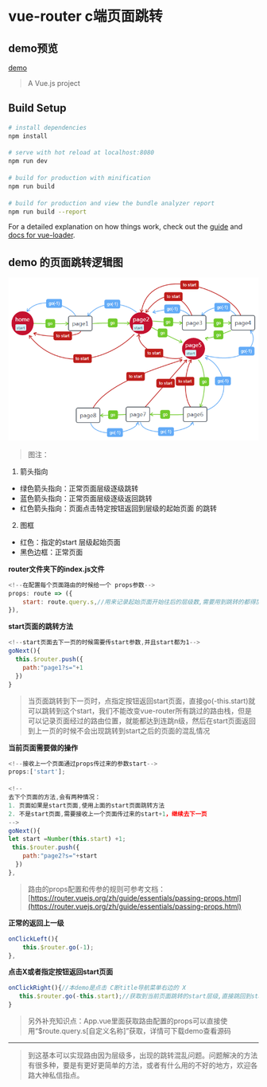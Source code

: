 # vue-router c端页面跳转

## demo预览
[demo](https://misszhoudada.github.io/#/)

> A Vue.js project
## Build Setup

``` bash
# install dependencies
npm install

# serve with hot reload at localhost:8080
npm run dev

# build for production with minification
npm run build

# build for production and view the bundle analyzer report
npm run build --report
```

For a detailed explanation on how things work, check out the [guide](http://vuejs-templates.github.io/webpack/) and [docs for vue-loader](http://vuejs.github.io/vue-loader).

## demo 的页面跳转逻辑图
![image](page.png)

 >图注：
 1. 箭头指向
 - 绿色箭头指向：正常页面层级逐级跳转
 - 蓝色箭头指向：正常页面层级逐级返回跳转
 - 红色箭头指向：页面点击特定按钮返回到层级的起始页面 的跳转
 2. 图框
 - 红色：指定的start 层级起始页面
 - 黑色边框：正常页面

**router文件夹下的index.js文件**
```js
<!--在配置每个页面路由的时候给一个 props参数-->
props: route => ({
    start: route.query.s,//用来记录起始页面开始往后的层级数,需要用到跳转的都得加
}),
```
**start页面的跳转方法**
```js
<!--start页面去下一页的时候需要传start参数,并且start都为1-->
goNext(){
  this.$router.push({
    path:"page1?s="+1
  })
}
```
> 当页面跳转到下一页时，点指定按钮返回start页面，直接go(-this.start)就可以跳转到这个start，我们不能改变vue-router所有跳过的路由栈，但是可以记录页面经过的路由位置，就能都达到连跳n级，然后在start页面返回到上一页的时候不会出现跳转到start之后的页面的混乱情况

**当前页面需要做的操作**
```js
<!--接收上一个页面通过props传过来的参数start-->
props:['start'];

<!--
去下个页面的方法,会有两种情况：
1. 页面如果是start页面,使用上面的start页面跳转方法
2. 不是start页面,需要接收上一个页面传过来的start+1，继续去下一页
-->
goNext(){
let start =Number(this.start) +1; 
 this.$router.push({
    path:"page2?s="+start
  })
},
```
> 路由的props配置和传参的规则可参考文档：[https://router.vuejs.org/zh/guide/essentials/passing-props.html](https://router.vuejs.org/zh/guide/essentials/passing-props.html)
> 
**正常的返回上一级**
```js
onClickLeft(){
    this.$router.go(-1);
},
```
**点击X或者指定按钮返回start页面**
```js
onClickRight(){//本demo是点击 C断title导航菜单右边的 X
   this.$router.go(-this.start);//获取到当前页面跳转的start层级,直接跳回到start的初始层级
}
```
> 另外补充知识点：App.vue里面获取路由配置的props可以直接使用“$route.query.s[自定义名称]”获取，详情可下载demo查看源码
---

> 到这基本可以实现路由因为层级多，出现的跳转混乱问题。问题解决的方法有很多种，要是有更好更简单的方法，或者有什么用的不好的地方，欢迎各路大神私信指点。

